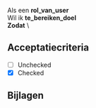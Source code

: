
Als een **rol_van_user** \
Wil ik **te_bereiken_doel** \
**Zodat** \

##  Acceptatiecriteria 
- [ ] Unchecked
- [x] Checked

## Bijlagen
